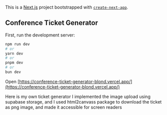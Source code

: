 This is a [Next.js](https://nextjs.org) project bootstrapped with [`create-next-app`](https://nextjs.org/docs/app/api-reference/cli/create-next-app).

## Conference Ticket Generator

First, run the development server:

```bash
npm run dev
# or
yarn dev
# or
pnpm dev
# or
bun dev
```

Open [https://conference-ticket-generator-blond.vercel.app/](https://conference-ticket-generator-blond.vercel.app/)


Here is my own ticket generator I implemented the image upload using supabase storage, and I used html2canvass package to download the ticket as png image, and made it accessible for screen readers
